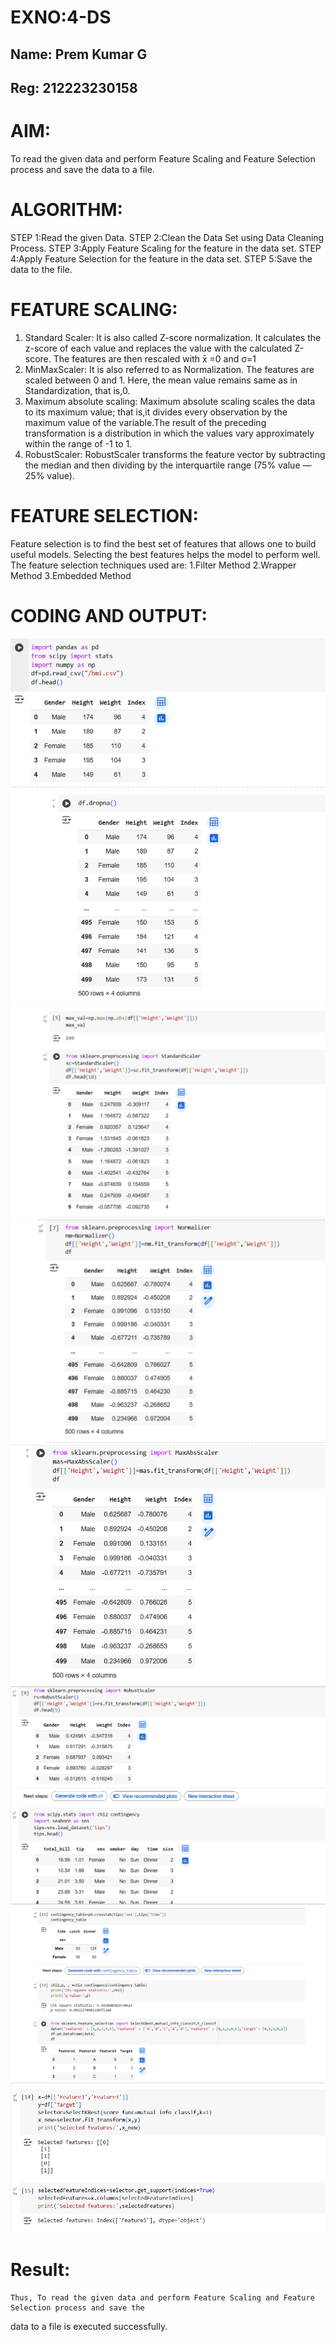# EXNO:4-DS
## Name: Prem Kumar G
## Reg: 212223230158
# AIM:
To read the given data and perform Feature Scaling and Feature Selection process and save the
data to a file.

# ALGORITHM:
STEP 1:Read the given Data.
STEP 2:Clean the Data Set using Data Cleaning Process.
STEP 3:Apply Feature Scaling for the feature in the data set.
STEP 4:Apply Feature Selection for the feature in the data set.
STEP 5:Save the data to the file.

# FEATURE SCALING:
1. Standard Scaler: It is also called Z-score normalization. It calculates the z-score of each value and replaces the value with the calculated Z-score. The features are then rescaled with x̄ =0 and σ=1
2. MinMaxScaler: It is also referred to as Normalization. The features are scaled between 0 and 1. Here, the mean value remains same as in Standardization, that is,0.
3. Maximum absolute scaling: Maximum absolute scaling scales the data to its maximum value; that is,it divides every observation by the maximum value of the variable.The result of the preceding transformation is a distribution in which the values vary approximately within the range of -1 to 1.
4. RobustScaler: RobustScaler transforms the feature vector by subtracting the median and then dividing by the interquartile range (75% value — 25% value).

# FEATURE SELECTION:
Feature selection is to find the best set of features that allows one to build useful models. Selecting the best features helps the model to perform well.
The feature selection techniques used are:
1.Filter Method
2.Wrapper Method
3.Embedded Method

# CODING AND OUTPUT:

![alt text](<Screenshot 2025-04-23 161435.png>)
![alt text](<Screenshot 2025-04-23 161448.png>)
![alt text](<Screenshot 2025-04-23 161502.png>)
![alt text](<Screenshot 2025-04-23 161514.png>)
![alt text](<Screenshot 2025-04-23 161524.png>)
![alt text](<Screenshot 2025-04-23 161546.png>)
![alt text](<Screenshot 2025-04-23 161600.png>)
![alt text](<Screenshot 2025-04-23 161612.png>)

# Result:
    Thus, To read the given data and perform Feature Scaling and Feature Selection process and save the
data to a file is executed successfully.
